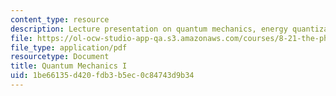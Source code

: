 ```yaml
---
content_type: resource
description: Lecture presentation on quantum mechanics, energy quantization, and wavefunctions.
file: https://ol-ocw-studio-app-qa.s3.amazonaws.com/courses/8-21-the-physics-of-energy-fall-2009/1be66135d420fdb3b5ec0c84743d9b34_MIT8_21s09_lec06.pdf
file_type: application/pdf
resourcetype: Document
title: Quantum Mechanics I
uid: 1be66135-d420-fdb3-b5ec-0c84743d9b34
---
```


